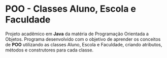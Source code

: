 # POO - Classes Aluno, Escola e Faculdade

Projeto acadêmico em **Java** da matéria de Programação Orientada a Objetos. Programa desenvolvido com o objetivo de aprender os conceitos de **POO** utilizando as classes Aluno, Escola e Faculdade, criando atributos, métodos e construtores para cada classe.
